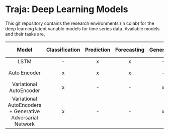 # Traja: Deep Learning Models

This git repository contains the research environments (in colab) for the deep learning latent variable models for time series data. Available models and their tasks are,

| Model | Classification | Prediction | Forecasting | Generation | Colab Link |
| :---: | :---: | :---: | :---: | :---: | :---: | 
| LSTM | - | x | x | - | [LSTM](https://colab.research.google.com/drive/1fsOdyt6sqwFihH90igW47Sc0ofEtEKof) |
| Auto Encoder | x | x | x | - | [LSTM AE](https://colab.research.google.com/github/Saran-nns/traja-research/blob/master/ForecastingJaguarLSTMCategoricalAE3.ipynb)
| Variational AutoEncoder | x | - | - | x | [LSTM VAE](https://colab.research.google.com/drive/1F68IIf5JALLlM4oBCShFGqnzerCymaAq) |
| Variational AutoEncoders + Generative Adversarial Network | x | - | - | x | [LSTM VAEGAN](https://colab.research.google.com/drive/174FZGis1iGNOMW7pmv_8Br-3CO-22aKq) |

